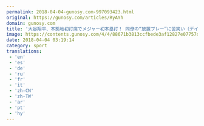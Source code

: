 ```yaml
---
permalink: 2018-04-04-gunosy.com-997093423.html
original: https://gunosy.com/articles/RyAYh
domain: gunosy.com
title: '大谷翔平、本拠地初打席でメジャー初本塁打！ 同僚の“放置プレー”に苦笑い（デイリースポーツ） - グノシー'
image: https://contents.gunosy.com/4/4/88671b3813ccfbede3af12827e07757d_content.jpg
date: 2018-04-04 03:19:14
category: sport
translations: 
 - 'en'
 - 'es'
 - 'de'
 - 'ru'
 - 'fr'
 - 'it'
 - 'zh-CN'
 - 'zh-TW'
 - 'ar'
 - 'pt'
 - 'hy'
---
```


